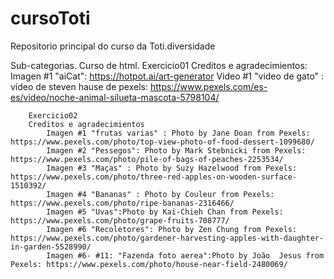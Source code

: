 # cursoToti

Repositorio principal do curso da Toti.diversidade

Sub-categorias.
    Curso de html.
        Exercicio01
        Creditos e agradecimientos:
            Imagen #1 "aiCat": https://hotpot.ai/art-generator 
            Video #1 "video de gato" : vídeo de steven hause de pexels: https://www.pexels.com/es-es/video/noche-animal-silueta-mascota-5798104/

        Exercicio02
        Creditos e agradecimientos
            Imagen #1 "frutas varias" : Photo by Jane Doan from Pexels: https://www.pexels.com/photo/top-view-photo-of-food-dessert-1099680/
            Imagen #2 "Pessegos": Photo by Mark Stebnicki from Pexels: https://www.pexels.com/photo/pile-of-bags-of-peaches-2253534/
            Imagen #3 "Maças" : Photo by Suzy Hazelwood from Pexels: https://www.pexels.com/photo/three-red-apples-on-wooden-surface-1510392/
            Imagen #4 "Bananas" : Photo by Couleur from Pexels: https://www.pexels.com/photo/ripe-bananas-2316466/
            Imagen #5 "Uvas":Photo by Kai-Chieh Chan from Pexels: https://www.pexels.com/photo/grape-fruits-708777/
            Imagen #6 "Recoletores": Photo by Zen Chung from Pexels: https://www.pexels.com/photo/gardener-harvesting-apples-with-daughter-in-garden-5528990/
            Imagen #6- #11: "Fazenda foto aerea":Photo by João  Jesus from Pexels: https://www.pexels.com/photo/house-near-field-2480069/
            